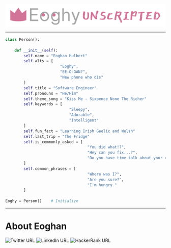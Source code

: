 <img src="banner.png" style="max-width: 100%; height: auto;">

---

```python
class Person():

    def __init__(self):
        self.name = "Eoghan Hulbert"
        self.alts = [
                        "Eoghy", 
                        "EE-O-GAN?", 
                        "New phone who dis"
        ] 
        self.title = "Software Engineer"
        self.pronouns = "He/Him"
        self.theme_song = "Kiss Me - Sixpence None The Richer"
        self.keywords = [
                            "Sleepy", 
                            "Adorable", 
                            "Intelligent"
        ]
        self.fun_fact = "Learning Irish Gaelic and Welsh"
        self.last_trip = "The Fridge"
        self.is_commonly_asked = [
                                    "You did what!?", 
                                    "Hey can you fix...?", 
                                    "Do you have time talk about your car's extended warranty?"
        ]
        self.common_phrases = [
                                    "Where was I?",
                                    "Are you sure?",
                                    "I'm hungry."
        ]

Eoghy = Person()    # Initialize
```

---

# About Eoghan

![Twitter URL](https://img.shields.io/badge/@HeyEoghy-1DA1F2?url?style=for-the-badge&logo=twitter&logoColor=white&url=https%3A%2F%2Fwww.twitter.com%2Fheyeoghy)
![LinkedIn URL](https://img.shields.io/badge/Eoghan%20Hulbert-0077B5?url?style=for-the-badge&logo=linkedin&logoColor=white&url=https%3A%2F%2Fwww.linkedin.com%2Fin%2FEoghanHulbert)
![HackerRank URL](https://img.shields.io/badge/@Eoghy-2EC866?url?style=for-the-badge&logo=hackerrank&logoColor=white&url=https%3A%2F%2Fwww.hackerrank.com%2FEoghy)

